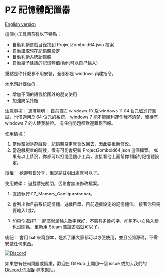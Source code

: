# PZ 記憶體配置器

[English version](README.md)

這個小工具目前有以下特點：
- 自動判斷遊戲目錄找到 ProjectZomboid64.json 檔案
- 自動讀取現在記憶體設定
- 自動判斷系統記憶體
- 自動給予建議的記憶體值(你也可以自己輸入)

重點是你什麼都不用安裝，全部都是 windows 內建指令。

未來預計要做的：
- 增加不同的語言給國外的朋友使用
- 加強防呆措施

注意事項：
適用環境：
目前僅在 windows 10 及 windows 11 64 位元版進行測試，也僅適用於 64 位元的系統。
windows 7 能不能順利運作我不清楚，留待有 windows 7 的人替我驗證。
有任何問題都歡迎跟我回報。

使用情境：
1. 當你驗證過遊戲後，記憶體設定就會改回去，因此要重新修改。
2. 當遊戲更新的時候，很有可能會更新 ProjectZomboid64.json 這個檔案。
如果有以上情況，你都可以打開這個小工具，直接看他上面幫你判斷的記憶體設定。

授權：
歡迎轉載分享，但是請註明出處就可以了。

使用教學：
遊戲請先關閉，否則會無法修改檔案。
1. 直接執行 PZ_Memory_Configurator.bat。
2. 會列出你目前系統記憶體、遊戲目錄、目前遊戲設定的記憶體值。
接著你只需要輸入1或2。

3. 如果你選擇2：
那麼就請輸入數字就好，不要有多餘的字，如果不小心輸入錯也沒關係...
重新用 Steam 驗證遊戲就可以了。

後記：
會用 bat 來寫腳本，是為了讓大家都可以方便使用，並且公開源碼，不需安裝任何東西。


[![Discord](https://img.shields.io/badge/Discord-%E8%81%8A%E5%A4%A9%E5%AE%A4-blue?style=flat-square&logo=discord)](https://discord.gg/Gur2V67)

如果您有任何問題或疑慮，歡迎在 GitHub 上開啟一個 issue 或加入我們的 [Discord 伺服器](https://discord.gg/Gur2V67) 尋求幫助。
